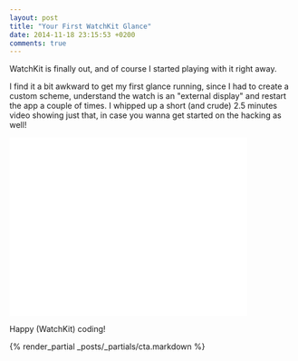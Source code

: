 ```yaml
---
layout: post
title: "Your First WatchKit Glance"
date: 2014-11-18 23:15:53 +0200
comments: true
---
```


WatchKit is finally out, and of course I started playing with it right away.

I find it a bit awkward to get my first glance running, since I had to create a custom scheme, understand the watch is an "external display" and restart the app a couple of times. I whipped up a short (and crude) 2.5 minutes video showing just that, in case you wanna get started on the hacking as well!

<iframe width="420" height="315" src="//www.youtube.com/embed/inX4Pn3OUoI" frameborder="0" allowfullscreen></iframe>

Happy (WatchKit) coding!

{% render_partial _posts/_partials/cta.markdown %}
